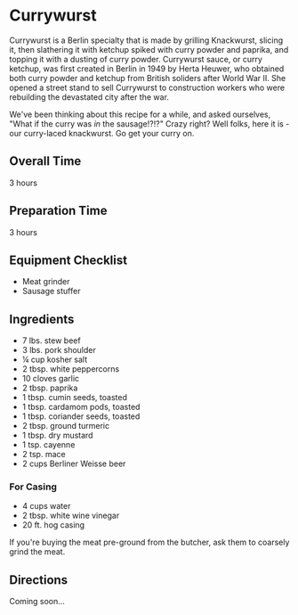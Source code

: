 # Currywurst

Currywurst is a Berlin specialty that is made by grilling Knackwurst, slicing it, then slathering it with ketchup spiked with curry powder and paprika, and topping it with a dusting of curry powder. Currywurst sauce, or curry ketchup, was first created in Berlin in 1949 by Herta Heuwer, who obtained both curry powder and ketchup from British soliders after World War II. She opened a street stand to sell Currywurst to construction workers who were rebuilding the devastated city after the war.

We've been thinking about this recipe for a while, and asked ourselves, "What if the curry was _in_ the sausage!?!?" Crazy right? Well folks, here it is - our curry-laced knackwurst. Go get your curry on.

## Overall Time

3 hours

## Preparation Time

3 hours

## Equipment Checklist

* Meat grinder
* Sausage stuffer

## Ingredients

* 7 lbs. stew beef
* 3 lbs. pork shoulder
* ¼ cup kosher salt
* 2 tbsp. white peppercorns
* 10 cloves garlic
* 2 tbsp. paprika
* 1 tbsp. cumin seeds, toasted
* 1 tbsp. cardamom pods, toasted
* 1 tbsp. coriander seeds, toasted
* 2 tbsp. ground turmeric
* 1 tbsp. dry mustard
* 1 tsp. cayenne 
* 2 tsp. mace
* 2 cups Berliner Weisse beer

### For Casing

* 4 cups water
* 2 tbsp. white wine vinegar
* 20 ft. hog casing

If you're buying the meat pre-ground from the butcher, ask them to coarsely grind the meat.

## Directions

Coming soon...
